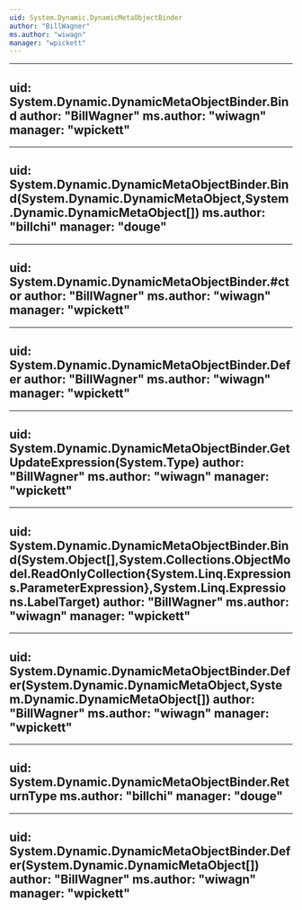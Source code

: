 ```yaml
---
uid: System.Dynamic.DynamicMetaObjectBinder
author: "BillWagner"
ms.author: "wiwagn"
manager: "wpickett"
---
```


---
uid: System.Dynamic.DynamicMetaObjectBinder.Bind
author: "BillWagner"
ms.author: "wiwagn"
manager: "wpickett"
---

---
uid: System.Dynamic.DynamicMetaObjectBinder.Bind(System.Dynamic.DynamicMetaObject,System.Dynamic.DynamicMetaObject[])
ms.author: "billchi"
manager: "douge"
---

---
uid: System.Dynamic.DynamicMetaObjectBinder.#ctor
author: "BillWagner"
ms.author: "wiwagn"
manager: "wpickett"
---

---
uid: System.Dynamic.DynamicMetaObjectBinder.Defer
author: "BillWagner"
ms.author: "wiwagn"
manager: "wpickett"
---

---
uid: System.Dynamic.DynamicMetaObjectBinder.GetUpdateExpression(System.Type)
author: "BillWagner"
ms.author: "wiwagn"
manager: "wpickett"
---

---
uid: System.Dynamic.DynamicMetaObjectBinder.Bind(System.Object[],System.Collections.ObjectModel.ReadOnlyCollection{System.Linq.Expressions.ParameterExpression},System.Linq.Expressions.LabelTarget)
author: "BillWagner"
ms.author: "wiwagn"
manager: "wpickett"
---

---
uid: System.Dynamic.DynamicMetaObjectBinder.Defer(System.Dynamic.DynamicMetaObject,System.Dynamic.DynamicMetaObject[])
author: "BillWagner"
ms.author: "wiwagn"
manager: "wpickett"
---

---
uid: System.Dynamic.DynamicMetaObjectBinder.ReturnType
ms.author: "billchi"
manager: "douge"
---

---
uid: System.Dynamic.DynamicMetaObjectBinder.Defer(System.Dynamic.DynamicMetaObject[])
author: "BillWagner"
ms.author: "wiwagn"
manager: "wpickett"
---
